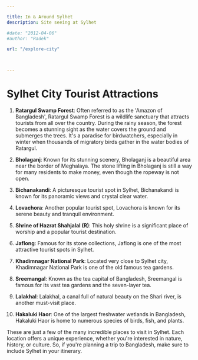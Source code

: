 ```yaml
---

title: In & Around Sylhet
description: Site seeing at Sylhet

#date: "2012-04-06"
#author: "Radek"

url: "/explore-city"



---
```


# Sylhet City Tourist Attractions

1. **Ratargul Swamp Forest**: Often referred to as the 'Amazon of Bangladesh', Ratargul Swamp Forest is a wildlife sanctuary that attracts tourists from all over the country. During the rainy season, the forest becomes a stunning sight as the water covers the ground and submerges the trees. It's a paradise for birdwatchers, especially in winter when thousands of migratory birds gather in the water bodies of Ratargul.

2. **Bholaganj**: Known for its stunning scenery, Bholaganj is a beautiful area near the border of Meghalaya. The stone lifting in Bholaganj is still a way for many residents to make money, even though the ropeway is not open.

3. **Bichanakandi**: A picturesque tourist spot in Sylhet, Bichanakandi is known for its panoramic views and crystal clear water.

4. **Lovachora**: Another popular tourist spot, Lovachora is known for its serene beauty and tranquil environment.

5. **Shrine of Hazrat Shahjalal (R)**: This holy shrine is a significant place of worship and a popular tourist destination.

6. **Jaflong**: Famous for its stone collections, Jaflong is one of the most attractive tourist spots in Sylhet.

7. **Khadimnagar National Park**: Located very close to Sylhet city, Khadimnagar National Park is one of the old famous tea gardens.

8. **Sreemangal**: Known as the tea capital of Bangladesh, Sreemangal is famous for its vast tea gardens and the seven-layer tea.

9. **Lalakhal**: Lalakhal, a canal full of natural beauty on the Shari river, is another must-visit place.

10. **Hakaluki Haor**: One of the largest freshwater wetlands in Bangladesh, Hakaluki Haor is home to numerous species of birds, fish, and plants.

These are just a few of the many incredible places to visit in Sylhet. Each location offers a unique experience, whether you're interested in nature, history, or culture. So, if you're planning a trip to Bangladesh, make sure to include Sylhet in your itinerary.

